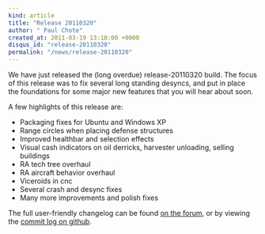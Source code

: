 ```yaml
---
kind: article
title: "Release 20110320"
author: " Paul Chote"
created_at: 2011-03-19 13:10:00 +0000
disqus_id: "release-20110320"
permalink: "/news/release-20110320"
---
```


We have just released the (long overdue) release-20110320 build.
The focus of this release was to fix several long standing desyncs, and put in place the foundations for some major new features that you will hear about soon.

A few highlights of this release are:

* Packaging fixes for Ubuntu and Windows XP
* Range circles when placing defense structures
* Improved healthbar and selection effects
* Visual cash indicators on oil derricks, harvester unloading, selling buildings
* RA tech tree overhaul
* RA aircraft behavior overhaul
* Viceroids in cnc
* Several crash and desync fixes
* Many more improvements and polish fixes

The full user-friendly changelog can be found [on the forum](http://www.sleipnirstuff.com/forum/viewtopic.php?t=14844), or by viewing the [commit log on github](https://github.com/OpenRA/OpenRA/commits/release-20110320).